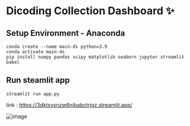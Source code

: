 # Dicoding Collection Dashboard ✨

## Setup Environment - Anaconda
```
conda create --name main-ds python=3.9
conda activate main-ds
pip install numpy pandas scipy matplotlib seaborn jupyter streamlit babel
```

## Run steamlit app
```
streamlit run app.py
```

link : https://3dktsysnzw6nibabctrjqz.streamlit.app/

![image](https://github.com/brianketaren14/Proyek-Belajar-Analisis-Data-dengan-Python/assets/86067355/192a7418-93d8-460c-8181-38c866157d0f)


